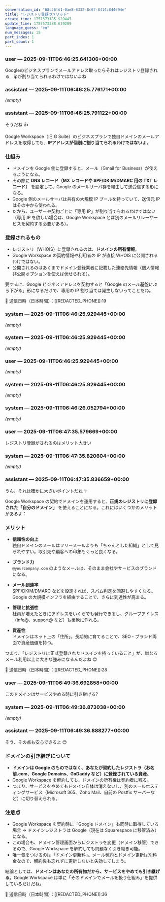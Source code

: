```yaml
---
conversation_id: "68c26fd1-0ae8-8332-8c07-8414c844694e"
title: "レジストリ登録のメリット"
create_time: 1757573185.929445
update_time: 1757573388.639209
language_guess: "en"
num_messages: 15
part_index: 1
part_count: 1
---
```


### user — 2025-09-11T06:46:25.641306+00:00

Googleのビジネスプランでメールアドレス取ったらそれはレジストリ登録される　ipが割り当てられるわけではないよね

### assistant — 2025-09-11T06:46:25.776171+00:00

_(empty)_

### assistant — 2025-09-11T06:46:25.791122+00:00

そうだね 👍  

Google Workspace（旧 G Suite）のビジネスプランで独自ドメインのメールアドレスを取得しても、**IPアドレスが個別に割り当てられるわけではない**よ。  

### 仕組み
- ドメインを Google 側に登録すると、メール（Gmail for Business）が使えるようになる。  
- その際に **DNS レコード（MX レコードや SPF/DKIM/DMARC 用の TXT レコード）** を設定して、Google のメールサーバ群を経由して送受信する形になる。  
- Google 側のメールサーバは共有の大規模 IP プールを持っていて、送信元 IP はその中から使われる。  
- だから、ユーザーや契約ごとに「専用 IP」が割り当てられるわけではない（専用 IP を欲しい場合は、Google Workspace とは別のメールリレーサービスを契約する必要がある）。  

### 登録されるもの
- レジストリ（WHOIS）に登録されるのは、**ドメインの所有情報**。  
- Google Workspace の契約情報や利用者の IP が直接 WHOIS に公開されるわけではない。  
- 公開されるのはあくまでドメイン登録業者に記載した連絡先情報（個人情報非公開オプションを使えば伏せられる）。  

要するに、Google ビジネスアドレスを契約すると「Google のメール基盤にぶら下がる」形になるだけで、専用の IP 割り当ては発生しないってことだね。  

📅 送信日時（日本時間）：[[REDACTED_PHONE]]:19

### system — 2025-09-11T06:46:25.929445+00:00

_(empty)_

### system — 2025-09-11T06:46:25.929445+00:00

_(empty)_

### user — 2025-09-11T06:46:25.929445+00:00

_(empty)_

### system — 2025-09-11T06:46:25.929445+00:00

_(empty)_

### system — 2025-09-11T06:46:26.052794+00:00

_(empty)_

### user — 2025-09-11T06:47:35.579669+00:00

レジストリ登録がされるのはメリット大きい

### system — 2025-09-11T06:47:35.820604+00:00

_(empty)_

### assistant — 2025-09-11T06:47:35.836659+00:00

うん、それは確かに大きいポイントだね ✨  

Google Workspace の契約でドメインを運用すると、**正規のレジストリに登録された「自分のドメイン」** を使えることになる。これにはいくつかのメリットがあるよ：

### メリット
- **信頼性の向上**  
  独自ドメインのメールはフリーメールよりも「ちゃんとした組織」として見られやすい。取引先や顧客への印象もぐっと良くなる。  

- **ブランド力**  
  `@yourcompany.com` のようなメールは、そのまま会社やサービスのブランドになる。  

- **メール到達率**  
  SPF/DKIM/DMARC などを設定すれば、スパム判定を回避しやすくなる。Google の大規模インフラを経由することで、さらに到達性が高まる。  

- **管理と拡張性**  
  社員が増えたときにアドレスをいくらでも発行できるし、グループアドレス（info@、support@ など）も柔軟に作れる。  

- **資産性**  
  ドメインはネット上の「住所」。長期的に育てることで、SEO・ブランド両面で資産価値を持つ。  

つまり、「レジストリに正式登録されたドメインを持っていること」が、単なるメール利用以上に大きな強みになるんだよね 😊  

📅 送信日時（日本時間）：[[REDACTED_PHONE]]:28

### user — 2025-09-11T06:49:36.692858+00:00

このドメインはサービスやめる時に引き継げる?

### system — 2025-09-11T06:49:36.873038+00:00

_(empty)_

### assistant — 2025-09-11T06:49:36.888277+00:00

そう、その点も安心できるよ 😊  

### ドメインの引き継ぎについて
- **ドメインは Google のものではなく、あなたが契約したレジストラ（お名前.com、Google Domains、GoDaddy など）に登録されている資産**。  
- Google Workspace を解約しても、ドメインの所有権は契約者に残る。  
- つまり、サービスをやめてもドメイン自体は消えないし、別のメールホスティングサービス（Microsoft 365、Zoho Mail、自前の Postfix サーバーなど）に切り替えられる。  

### 注意点
- Google Workspace を契約時に「Google ドメイン」も同時に取得している場合 → ドメインレジストラは Google（現在は Squarespace に移管済み）になる。  
- この場合も、ドメイン管理画面からレジストラを変更（ドメイン移管）できるので、Google Workspace を解約しても問題なく引き継ぎ可能。  
- 唯一気をつけるのは「ドメイン更新料」。メール契約とドメイン更新は別料金なので、解約後も忘れずに更新しないと失効してしまう。  

結論としては、**ドメインはあなたの所有物だから、サービスをやめても引き継げる**。Google Workspace は単に「そのドメインでメールを扱う仕組み」を提供しているだけだね。  

📅 送信日時（日本時間）：[[REDACTED_PHONE]]:36
